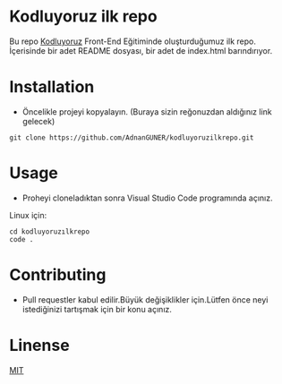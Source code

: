 # Kodluyoruz ilk repo
Bu repo [Kodluyoruz](https://kodluyoruz.org) Front-End Eğitiminde oluşturduğumuz ilk repo. İçerisinde bir adet README dosyası, bir adet de index.html barındırıyor.
# Installation  
- Öncelikle projeyi kopyalayın. (Buraya sizin reğonuzdan aldığınız link gelecek)
```
git clone https://github.com/AdnanGUNER/kodluyoruzilkrepo.git
```
# Usage 
 - Proheyi cloneladıktan sonra Visual Studio Code programında açınız.

Linux için:
```
cd kodluyoruzılkrepo
code .
```
# Contributing 
- Pull requestler kabul edilir.Büyük değişiklikler için.Lütfen önce neyi istediğinizi tartışmak için bir konu açınız.
# Linense
[MIT](https://choosealicense.com/licenses/mit/)
